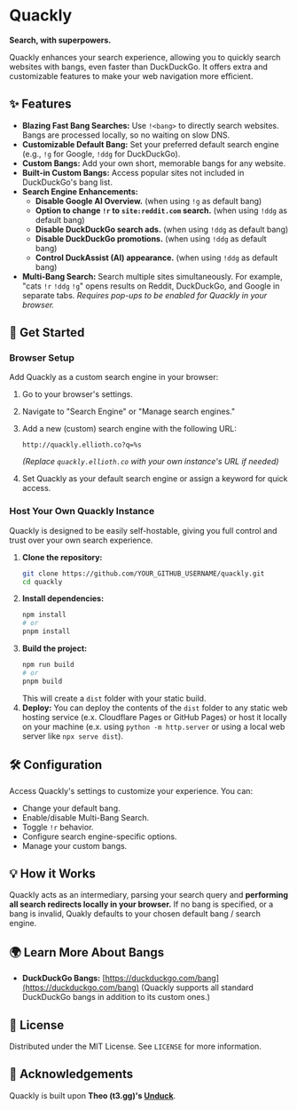# Quackly

**Search, with superpowers.**

Quackly enhances your search experience, allowing you to quickly search websites with bangs, even faster than DuckDuckGo. It offers extra and customizable features to make your web navigation more efficient.

## ✨ Features

*   **Blazing Fast Bang Searches:** Use `!<bang>` to directly search websites. Bangs are processed locally, so no waiting on slow DNS.
*   **Customizable Default Bang:** Set your preferred default search engine (e.g., `!g` for Google, `!ddg` for DuckDuckGo).
*   **Custom Bangs:** Add your own short, memorable bangs for any website.
*   **Built-in Custom Bangs:** Access popular sites not included in DuckDuckGo's bang list.
*   **Search Engine Enhancements:**
    *   **Disable Google AI Overview.** (when using `!g` as default bang)
    *   **Option to change `!r` to `site:reddit.com` search.** (when using `!ddg` as default bang)
    *   **Disable DuckDuckGo search ads.** (when using `!ddg` as default bang)
    *   **Disable DuckDuckGo promotions.** (when using `!ddg` as default bang)
    *   **Control DuckAssist (AI) appearance.** (when using `!ddg` as default bang)
*   **Multi-Bang Search:** Search multiple sites simultaneously. For example, "cats `!r` `!ddg` `!g`" opens results on Reddit, DuckDuckGo, and Google in separate tabs. *Requires pop-ups to be enabled for Quackly in your browser.*

## 🚀 Get Started

### Browser Setup

Add Quackly as a custom search engine in your browser:

1.  Go to your browser's settings.
2.  Navigate to "Search Engine" or "Manage search engines."
3.  Add a new (custom) search engine with the following URL:

    ```
    http://quackly.ellioth.co?q=%s
    ```

    *(Replace `quackly.ellioth.co` with your own instance's URL if needed)*

4.  Set Quackly as your default search engine or assign a keyword for quick access.

### Host Your Own Quackly Instance

Quackly is designed to be easily self-hostable, giving you full control and trust over your own search experience.

1.  **Clone the repository:**
    ```bash
    git clone https://github.com/YOUR_GITHUB_USERNAME/quackly.git
    cd quackly
    ```
2.  **Install dependencies:**
    ```bash
    npm install
    # or
    pnpm install
    ```
3.  **Build the project:**
    ```bash
    npm run build
    # or
    pnpm build
    ```
    This will create a `dist` folder with your static build.
4.  **Deploy:** You can deploy the contents of the `dist` folder to any static web hosting service (e.x. Cloudflare Pages or GitHub Pages) or host it locally on your machine (e.x. using `python -m http.server` or using a local web server like `npx serve dist`).

## 🛠️ Configuration

Access Quackly's settings to customize your experience. You can:

*   Change your default bang.
*   Enable/disable Multi-Bang Search.
*   Toggle `!r` behavior.
*   Configure search engine-specific options.
*   Manage your custom bangs.

## 💡 How it Works

Quackly acts as an intermediary, parsing your search query and **performing all search redirects locally in your browser.** If no bang is specified, or a bang is invalid, Quakly defaults to your chosen default bang / search engine.

## 🌍 Learn More About Bangs

*   **DuckDuckGo Bangs:** [https://duckduckgo.com/bang](https://duckduckgo.com/bang) (Quackly supports all standard DuckDuckGo bangs in addition to its custom ones.)

## 📄 License

Distributed under the MIT License. See `LICENSE` for more information.

## 🙏 Acknowledgements

Quackly is built upon **Theo (t3.gg)'s [Unduck](https://github.com/t3dotgg/unduck)**.
